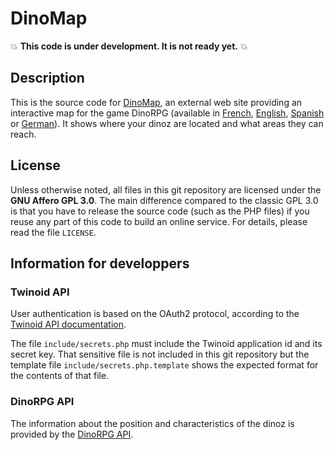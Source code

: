 # DinoMap

:boom: **This code is under development.  It is not ready yet.** :boom:

## Description

This is the source code for [DinoMap](http://dinomap.twinpedia.com/),
an external web site providing an interactive map for the game DinoRPG
(available in [French](http://www.dinorpg.com/),
[English](http://en.dinorpg.com/), [Spanish](http://es.dinorpg.com/)
or [German](http://www.dinorpg.de/)).  It shows where your dinoz are
located and what areas they can reach.

## License

Unless otherwise noted, all files in this git repository are licensed
under the **GNU Affero GPL 3.0**.  The main difference compared to the
classic GPL 3.0 is that you have to release the source code (such as
the PHP files) if you reuse any part of this code to build an online
service.  For details, please read the file `LICENSE`.

## Information for developpers

### Twinoid API

User authentication is based on the OAuth2 protocol, according to the
[Twinoid API documentation](http://twinoid.com/developers/doc).

The file `include/secrets.php` must include the Twinoid application id
and its secret key.  That sensitive file is not included in this git
repository but the template file `include/secrets.php.template` shows
the expected format for the contents of that file.

### DinoRPG API

The information about the position and characteristics of the dinoz is
provided by the [DinoRPG API](http://www.dinorpg.com/tid/api).